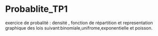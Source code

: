 # Probablite_TP1
exercice de probalité :
densité , fonction de répartition et representation graphique des lois suivant:binomiale,unifrome,exponentielle et poisson.
